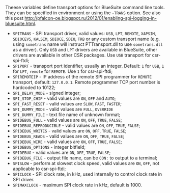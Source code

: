 Theese variables define transport options for BlueSuite command line tools.
They can be specified in environment or using the `-TRANS` option. See also
this post
<http://pfalcon-oe.blogspot.ru/2012/01/enabling-spi-logging-in-bluesuite.html>.

* `SPITRANS` - SPI transport driver, valid values: `USB`, `LPT`, `REMOTE`,
  `XAPSIM`, `SDIOCEV5`, `KALSIM`, `SDIOCE`, `SDIO`, `TRB` or any custom
  transport name (e.g. using `sometrans` name will instruct PTTransport.dll to
  use `sometrans.dll` as a driver). Only `USB` and `LPT` drivers are available
  in BlueSuite, other drivers are available in other CSR packages.  Use `USB`
  transport for csr-spi-ftdi;
* `SPIPORT` - transport port identifier, usually an integer. Default: `1` for
  `USB`, `1` for `LPT`, `remote` for `REMOTE`. Use `1` for csr-spi-ftdi;
* `SPIREMOTEIP` - IP address of the remote SPI programmer for `REMOTE`
  transport, default: `127.0.0.1`. Remote programmer TCP port number is
  hardcoded to 10122;
* `SPI_DELAY_MODE` - signed integer;
* `SPI_STOP_CHIP` - valid values are `ON`, `OFF` and `AUTO`;
* `SPI_FAST_RESET` - valid values are `SLOW`, `FAST`, `FASTER`;
* `SPI_DUMMY_MODE` - valid values are `FULL`, `OVERRIDE`
* `SPI_DUMMY_FILE` - text file name of unknown format;
* `SPIDEBUG_FULL` - valid values are `ON`, `OFF`, `TRUE`, `FALSE`;
* `SPIDEBUG_REPRODUCIBLE` - valid values are `ON`, `OFF`, `TRUE`, `FALSE`;
* `SPIDEBUG_WRITES` - valid values are `ON`, `OFF`, `TRUE`, `FALSE`;
* `SPIDEBUG_READS` - valid values are `ON`, `OFF`, `TRUE`, `FALSE`;
* `SPIDEBUG_WIRE` - valid values are `ON`, `OFF`, `TRUE`, `FALSE`;
* `SPIDEBUG_OPTIONS` - integer bitfield;
* `SPIDEBUG` - valid values are `ON`, `OFF`, `TRUE`, `FALSE`;
* `SPIDEBUG_FILE` - output file name, can be `CON:` to output to a terminal;
* `SPISLOW` - perform at slowest clock speed, valid values are `ON`, `OFF`, not
  applicable to csr-spi-ftdi;
* `SPICLOCK` - SPI clock rate, in kHz, used internally to control clock rate in
  SPI driver.
* `SPIMAXCLOCK` - maximum SPI clock rate in kHz, default is 1000.
